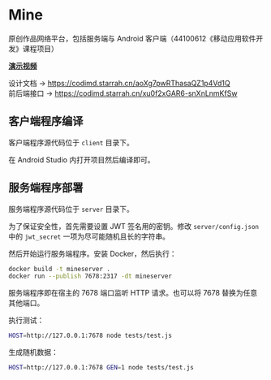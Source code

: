# Mine

原创作品网络平台，包括服务端与 Android 客户端（44100612《移动应用软件开发》课程项目）

[**演示视频**](https://github.com/kawa-yoiko/Mine/releases/download/demo-video/demo.mp4)

设计文档 → https://codimd.starrah.cn/aoXg7pwRThasaQZ1p4Vd1Q  
前后端接口 → https://codimd.starrah.cn/xu0f2xGAR6-snXnLnmKfSw

## 客户端程序编译

客户端程序源代码位于 `client` 目录下。

在 Android Studio 内打开项目然后编译即可。

## 服务端程序部署

服务端程序源代码位于 `server` 目录下。

为了保证安全性，首先需要设置 JWT 签名用的密钥。修改 `server/config.json` 中的 `jwt_secret` 一项为尽可能随机且长的字符串。

然后开始运行服务端程序。安装 Docker，然后执行：

```sh
docker build -t mineserver .
docker run --publish 7678:2317 -dt mineserver
```

服务端程序即在宿主的 7678 端口监听 HTTP 请求。也可以将 7678 替换为任意其他端口。

执行测试：

```sh
HOST=http://127.0.0.1:7678 node tests/test.js
```

生成随机数据：

```sh
HOST=http://127.0.0.1:7678 GEN=1 node tests/test.js
```
